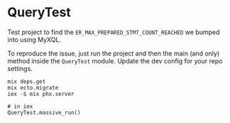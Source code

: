 # QueryTest

Test project to find the `ER_MAX_PREPARED_STMT_COUNT_REACHED` we bumped into using MyXQL.

To reproduce the issue, just run the project and then the main (and only) method inside the `QueryTest` module. Update the dev config for your repo settings.

```
mix deps.get
mix ecto.migrate
iex -S mix phx.server

# in iex
QueryTest.massive_run()
```
